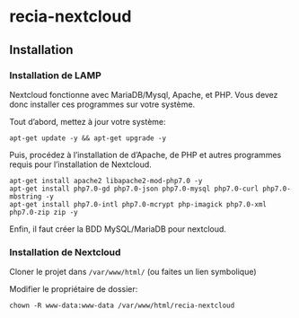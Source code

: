 # recia-nextcloud

## Installation

### Installation de LAMP

Nextcloud fonctionne avec MariaDB/Mysql, Apache, et PHP. Vous devez donc installer ces programmes sur votre système.

Tout d’abord, mettez à jour votre système:

```
apt-get update -y && apt-get upgrade -y
```

Puis, procédez à l’installation de d’Apache, de PHP et autres programmes requis pour l’installation de Nextcloud.

```
apt-get install apache2 libapache2-mod-php7.0 -y
apt-get install php7.0-gd php7.0-json php7.0-mysql php7.0-curl php7.0-mbstring -y
apt-get install php7.0-intl php7.0-mcrypt php-imagick php7.0-xml php7.0-zip zip -y
```

Enfin, il faut créer la BDD MySQL/MariaDB pour nextcloud.

### Installation de Nextcloud

Cloner le projet dans ```/var/www/html/``` (ou faites un lien symbolique)

Modifier le propriétaire de dossier:
```
chown -R www-data:www-data /var/www/html/recia-nextcloud
```

